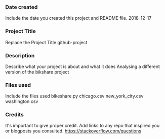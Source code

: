 ### Date created
Include the date you created this project and README file.
2018-12-17
### Project Title
Replace the Project Title
github-project
### Description
Describe what your project is about and what it does
Analysing a different version of the bikshare project
### Files used
Include the files used
bikeshare.py
chicago.csv
new_york_city.csv
washington.csv
### Credits
It's important to give proper credit. Add links to any repo that inspired you or blogposts you consulted.
https://stackoverflow.com/questions
